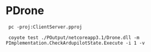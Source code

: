 # PDrone

     pc -proj:ClientServer.pproj

     coyote test ./POutput/netcoreapp3.1/Drone.dll -m PImplementation.CheckArdupilotState.Execute -i 1 -v
